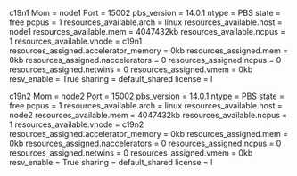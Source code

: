 c19n1
     Mom = node1
     Port = 15002
     pbs_version = 14.0.1
     ntype = PBS
     state = free
     pcpus = 1
     resources_available.arch = linux
     resources_available.host = node1
     resources_available.mem = 4047432kb
     resources_available.ncpus = 1
     resources_available.vnode = c19n1
     resources_assigned.accelerator_memory = 0kb
     resources_assigned.mem = 0kb
     resources_assigned.naccelerators = 0
     resources_assigned.ncpus = 0
     resources_assigned.netwins = 0
     resources_assigned.vmem = 0kb
     resv_enable = True
     sharing = default_shared
     license = l

c19n2
     Mom = node2
     Port = 15002
     pbs_version = 14.0.1
     ntype = PBS
     state = free
     pcpus = 1
     resources_available.arch = linux
     resources_available.host = node2
     resources_available.mem = 4047432kb
     resources_available.ncpus = 1
     resources_available.vnode = c19n2
     resources_assigned.accelerator_memory = 0kb
     resources_assigned.mem = 0kb
     resources_assigned.naccelerators = 0
     resources_assigned.ncpus = 0
     resources_assigned.netwins = 0
     resources_assigned.vmem = 0kb
     resv_enable = True
     sharing = default_shared
     license = l

